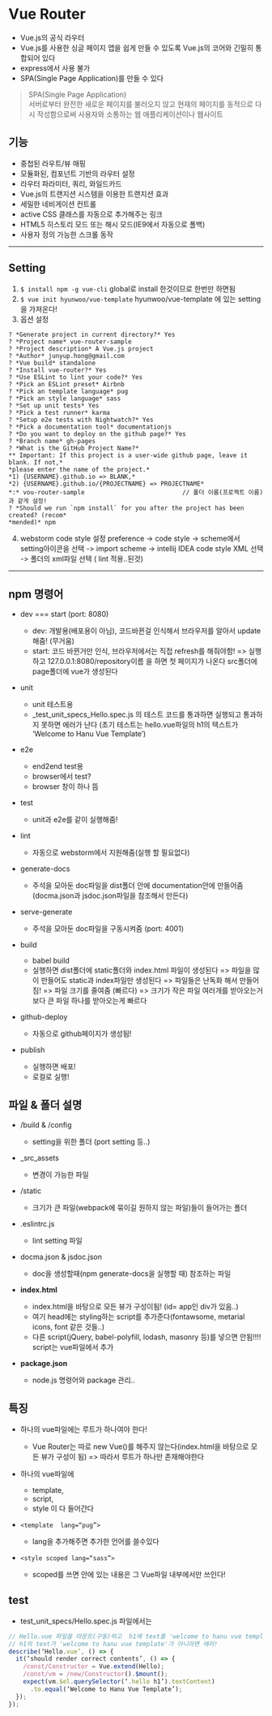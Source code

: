 # Vue Router
* Vue.js의 공식 라우터
*  Vue.js를 사용한 싱글 페이지 앱을 쉽게 만들 수 있도록 Vue.js의 코어와 긴밀히 통합되어 있다
* express에서 사용 불가
* SPA(Single Page Application)를 만들 수 있다

> SPA(Single Page Application)  
> 	서버로부터 완전한 새로운 페이지를 불러오지 않고 현재의 페이지를 동적으로 다시 작성함으로써 사용자와 소통하는 웹 애플리케이션이나 웹사이트  

## 기능
* 중첩된 라우트/뷰 매핑
* 모듈화된, 컴포넌트 기반의 라우터 설정
* 라우터 파라미터, 쿼리, 와일드카드
* Vue.js의 트랜지션 시스템을 이용한 트랜지션 효과
* 세밀한 네비게이션 컨트롤
* active CSS 클래스를 자동으로 추가해주는 링크
* HTML5 히스토리 모드 또는 해시 모드(IE9에서 자동으로 폴백)
* 사용자 정의 가능한 스크롤 동작

- - - -

## Setting
1. `$ install npm -g vue-cli`
	 global로 install 한것이므로 한번만 하면됨
2. `$ vue init hyunwoo/vue-template`
	 hyunwoo/vue-template 에 있는 setting을 가져온다!
3. 옵션 설정
```
? *Generate project in current directory?* Yes
? *Project name* vue-router-sample
? *Project description* A Vue.js project
? *Author* junyup.hong@gmail.com
? *Vue build* standalone
? *Install vue-router?* Yes
? *Use ESLint to lint your code?* Yes
? *Pick an ESLint preset* Airbnb
? *Pick an template language* pug
? *Pick an style language* sass
? *Set up unit tests* Yes
? *Pick a test runner* karma
? *Setup e2e tests with Nightwatch?* Yes
? *Pick a documentation tool* documentationjs
? *Do you want to deploy on the github page?* Yes
? *Branch name* gh-pages
? *What is the GitHub Project Name?*
** Important: If this project is a user-wide github page, leave it blank. If not,*
*please enter the name of the project.*
*1) {USERNAME}.github.io => BLANK,*
*2) {USERNAME}.github.io/{PROJECTNAME} => PROJECTNAME*
*:* vou-router-sample							// 폴더 이름(프로젝트 이름)과 같게 설정!
? *Should we run `npm install` for you after the project has been created? (recom*
*mended)* npm
```

4. webstorm code style 설정
	preference -> code style -> scheme에서 setting아이콘을 선택 -> import scheme -> intellij IDEA code style XML 선택 -> 폴더의 xml파일 선택 ( lint 적용..된것)

- - - -

## npm 명령어
* dev === start (port: 8080)
	* dev: 개발용(배포용이 아님), 코드바뀐걸 인식해서 브라우저를 알아서 update 해줌! (무거움)
	* start: 코드 바뀐거만 인식, 브라우저에서는 직접 refresh를 해줘야함!
=> 실행하고 127.0.0.1:8080/repository이름 을 하면 첫 페이지가 나온다
	src폴더에 page폴더에 vue가 생성된다

* unit
	* unit 테스트용
	* _test_unit_specs_Hello.spec.js 의 테스트 코드를 통과하면 실행되고 통과하지 못하면 에러가 난다 (초기 테스트는 hello.vue파일의 h1의 텍스트가 ‘Welcome to Hanu Vue Template’)

* e2e
	* end2end test용
	* browser에서 test?
	* browser 창이 하나 뜸

* test
	* unit과 e2e를 같이 실행해줌!

* lint
	* 자동으로 webstorm에서 지원해줌(실행 할 필요없다)

* generate-docs
	* 주석을 모아둔 doc파일을 dist폴더 안에 documentation안에 만들어줌 (docma.json과  jsdoc.json파일을 참조해서 만든다)

* serve-generate
	* 주석을 모아둔 doc파일을 구동시켜줌 (port: 4001)

* build
	* babel build
	* 실행하면 dist폴더에 static폴더와 index.html 파일이 생성된다 => 파일을 많이 만들어도 static과 index파일만 생성된다
	=> 파일들은 난독화 해서 만들어짐!
	=> 파일 크기를 줄여줌 (빠르다)
	=> 크기가 작은 파일 여러개를 받아오는거보다 큰 파일 하나를 받아오는게 빠르다

* github-deploy
	* 자동으로 github페이지가 생성됨!

* publish
	* 실행하면 배포!
	* 로컬로 실행!

	
## 파일 & 폴더 설명
* /build  &  /config
	* setting을 위한 폴더 (port setting 등..)
* _src_assets
	* 변경이 가능한 파일
* /static
	* 크기가 큰 파일(webpack에 묶이길 원하지 않는 파일)들이 들어가는 폴더
* .eslintrc.js
	* lint setting 파일
* docma.json  &  jsdoc.json
	* doc을 생성할때(npm generate-docs을 실행할 때) 참조하는 파일

* **index.html**
	* index.html을 바탕으로 모든 뷰가 구성이됨! (id= app인 div가 있음..)
	* 여기 head에는 styling하는 script를 추가준다(fontawsome, metarial icons, font 같은 것들..)
	* 다른 script(jQuery, babel-polyfill, lodash, masonry 등)를 넣으면 안됨!!!! script는 vue파일에서 추가

* **package.json**
	* node.js 명령어와 package 관리..




## 특징

* 하나의 vue파일에는 루트가 하나여야 한다!
	* Vue Router는 따로 new Vue()를 해주지 않는다(index.html을 바탕으로 모든 뷰가 구성이 됨) => 따라서 루트가 하나만 존재해야한다

* 하나의 vue파일에
	* template,
	* script,
	* style 이 다 들어간다

* `<template  lang=“pug”>`
	* lang을 추가해주면 추가한 언어를 쓸수있다

* `<style scoped lang=“sass”>`
	* scoped를 쓰면 안에 있는 내용은 그 Vue파일 내부에서만 쓰인다!







## test
* test_unit_specs/Hello.spec.js 파일에서는

``` javascript
// Hello.vue 파일을 마운트(구동)하고  h1에 text를 'welcome to hanu vue template'를 기대한다...
// h1의 text가 'welcome to hanu vue template'가 아니라면 에러!
describe(‘Hello.vue’, () => {
  it(‘should render correct contents’, () => {
    /const/Constructor = Vue.extend(Hello);
    /const/vm = /new/Constructor().$mount();
    expect(vm.$el.querySelector(‘.hello h1’).textContent)
      .to.equal(‘Welcome to Hanu Vue Template’);
  });
});
```














